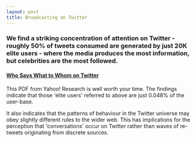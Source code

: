 ```yaml
---
layout: post
title: Broadcasting on Twitter
---
```


### We find a striking concentration of attention on Twitter - roughly 50% of tweets consumed are generated by just 20K elite users - where the media produces the most information, but celebrities are the most followed.

#### [Who Says What to Whom on Twitter](http://labs.yahoo.com/publication/who-says-what-to-whom-on-twitter/)

This PDF from Yahoo! Research is well worth your time. The findings indicate that those 'elite users' referred to above are just 0.048% of the user-base.

It also indicates that the patterns of behaviour in the Twitter universe may obey slightly different rules to the wider web. This has implications for the perception that 'conversations' occur on Twitter rather than waves of re-tweets originating from discrete sources.